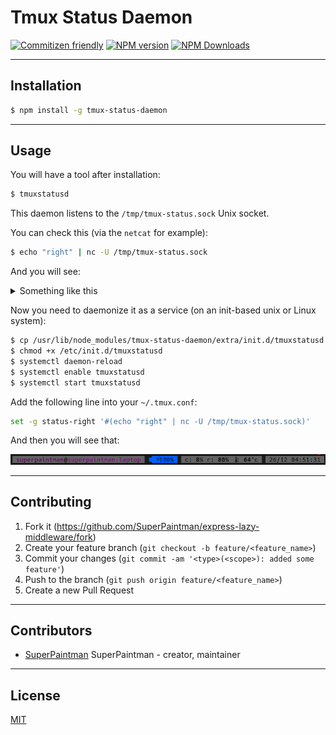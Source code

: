 # Tmux Status Daemon

[![Commitizen friendly][commitizen-image]][commitizen-url]
[![NPM version][npm-v-image]][npm-url]
[![NPM Downloads][npm-dm-image]][npm-url]


--------------------------------------------------------------------------------

## Installation

```sh
$ npm install -g tmux-status-daemon
```

--------------------------------------------------------------------------------

## Usage

You will have a tool after installation:

```sh
$ tmuxstatusd
```

This daemon listens to the `/tmp/tmux-status.sock` Unix socket.

You can check this (via the `netcat` for example):

```sh
$ echo "right" | nc -U /tmp/tmux-status.sock
```

And you will see:
<details>
<summary>Something like this</summary>
<pre><code>#[bg=#626262]#[fg=#121212] #[fg=#870087]superpaintman#[bg=#626262]#[fg=#121212,none]@#[fg=#870087]superpaintman-laptop#[bg=#626262]#[fg=#121212,none] #[bg=#1c1c1c] #[bg=#626262]#[fg=#121212,none]#[bg=#1c1c1c]#[fg=#005fff]⏹#[bg=#626262]#[fg=#121212,none]#[bg=#626262]#[fg=#121212,none]#[bg=#005fff] #[bg=#626262]#[fg=#121212,none]#[bg=#005fff]⚡#[bg=#626262]#[fg=#121212,none]#[bg=#005fff]1#[bg=#626262]#[fg=#121212,none]#[bg=#005fff]0#[bg=#626262]#[fg=#121212,none]#[bg=#005fff]0#[bg=#626262]#[fg=#121212,none]#[bg=#005fff]%#[bg=#626262]#[fg=#121212,none]#[bg=#005fff] #[bg=#626262]#[fg=#121212,none]#[bg=#1c1c1c] #[bg=#626262]#[fg=#121212,none] c: #[fg=#121212,bold]8#[bg=#626262]#[fg=#121212,none]% r: #[fg=#121212,bold]80#[bg=#626262]#[fg=#121212,none]% #[fg=#121212]🌡#[bg=#626262]#[fg=#121212,none]: #[fg=#121212,bold]64#[bg=#626262]#[fg=#121212,none]°c #[bg=#1c1c1c] #[bg=#626262]#[fg=#121212,none] 26/12 04:50:06 #[bg=#626262]#[fg=#121212,none]#[bg=#626262]#[fg=#121212,none]</code></pre>
</details>


Now you need to daemonize it as a service (on an init-based unix or Linux system):

```sh
$ cp /usr/lib/node_modules/tmux-status-daemon/extra/init.d/tmuxstatusd /etc/init.d/tmuxstatusd
$ chmod +x /etc/init.d/tmuxstatusd
$ systemctl daemon-reload
$ systemctl enable tmuxstatusd
$ systemctl start tmuxstatusd
```


Add the following line into your `~/.tmux.conf`:

```sh
set -g status-right '#(echo "right" | nc -U /tmp/tmux-status.sock)'
```

And then you will see that:

![Screenshot][screenshot-image]

--------------------------------------------------------------------------------

## Contributing

1. Fork it (<https://github.com/SuperPaintman/express-lazy-middleware/fork>)
2. Create your feature branch (`git checkout -b feature/<feature_name>`)
3. Commit your changes (`git commit -am '<type>(<scope>): added some feature'`)
4. Push to the branch (`git push origin feature/<feature_name>`)
5. Create a new Pull Request


--------------------------------------------------------------------------------

## Contributors

- [SuperPaintman](https://github.com/SuperPaintman) SuperPaintman - creator, maintainer


<!--
--------------------------------------------------------------------------------

## Changelog
[Changelog][changelog-url]
-->

--------------------------------------------------------------------------------

## License

[MIT][license-url]


[license-url]: https://raw.githubusercontent.com/SuperPaintman/tmux-status-daemon/master/LICENSE
[changelog-url]: https://raw.githubusercontent.com/SuperPaintman/tmux-status-daemon/master/CHANGELOG.md
[npm-url]: https://www.npmjs.com/package/tmux-status-daemon
[npm-v-image]: https://img.shields.io/npm/v/tmux-status-daemon.svg
[npm-dm-image]: https://img.shields.io/npm/dm/tmux-status-daemon.svg
[commitizen-image]: https://img.shields.io/badge/commitizen-friendly-brightgreen.svg
[commitizen-url]: https://commitizen.github.io/cz-cli/
[screenshot-image]: README/screenshot.png
